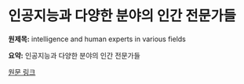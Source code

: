 # 인공지능과 다양한 분야의 인간 전문가들

**원제목:** intelligence and human experts in various fields

**요약:** 인공지능과 다양한 분야의 인간 전문가들

[원문 링크](https://scholar.google.com/scholar_url?url=https://www.researchgate.net/profile/Ivan-Domuschiev/publication/393443884_The_triumph_of_Artificial_General_Intelligence_AGI_in_the_near_future_or_AGI_will_soon_surpass_human_intelligence_and_human_experts_in_various_fields/links/686a143db991270ef301ce04/The-triumph-of-Artificial-General-Intelligence-AGI-in-the-near-future-or-AGI-will-soon-surpass-human-intelligence-and-human-experts-in-various-fields.pdf&hl=ko&sa=X&d=16152151971444351857&ei=Ds1xaMOMA5OIieoPnvbEqAc&scisig=AAZF9b8MobtPzViqIRFhKyOgDLXY&oi=scholaralrt&hist=BNQUaiIAAAAJ:17158378280919032469:AAZF9b9t4Icu6fuM2tSVCh97wJn6&html=&pos=8&folt=kw-top)
